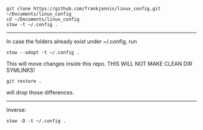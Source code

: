 ```
git clone https://github.com/frankjannis/linux_config.git ~/Documents/linux_config
cd ~/Documents/linux_config
stow -t ~/.config .
```

---
In case the folders already exist under ~/.config, run
```
stow --adopt -t ~/.config .
```
This will move changes inside this repo.
THIS WILL NOT MAKE CLEAN DIR SYMLINKS!

```
git restore .
```
will drop those differences.

---
Inverse:
```
stow -D -t ~/.config .
```
